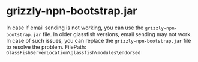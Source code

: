 # grizzly-npn-bootstrap.jar

In case if email sending is not working, you can use the `grizzly-npn-bootstrap.jar` file. In older glassfish versions, email sending may not work. In case of such issues, you can replace the `grizzly-npn-bootstrap.jar` file to resolve the problem.
FilePath: `GlassFishServerLocation\glassfish\modules\endorsed`
